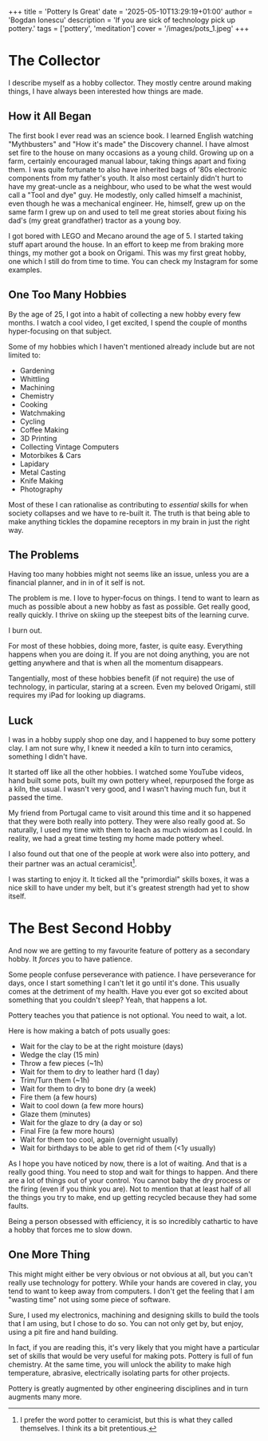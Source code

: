 +++
title = 'Pottery Is Great'
date = '2025-05-10T13:29:19+01:00'
author = 'Bogdan Ionescu'
description = 'If you are sick of technology pick up pottery.'
tags = ['pottery', 'meditation']
cover = '/images/pots_1.jpeg'
+++

# The Collector
I describe myself as a hobby collector.
They mostly centre around making things, I have always been interested how things are made.

## How it All Began
The first book I ever read was an science book. I learned English watching "Mythbusters" and "How it's made" the Discovery channel. I have almost set fire to the house on many occasions as a young child.
Growing up on a farm, certainly encouraged manual labour, taking things apart and fixing them.
I was quite fortunate to also have inherited bags of '80s electronic components from my father's youth. It also most certainly didn't hurt to have my great-uncle as a neighbour, who used to be what the west would call a "Tool and dye" guy.
He modestly, only called himself a machinist, even though he was a mechanical engineer.
He, himself, grew up on the same farm I grew up on and used to tell me great stories about fixing his dad's (my great grandfather) tractor as a young boy.

I got bored with LEGO and Mecano around the age of 5. I started taking stuff apart around the house.
In an effort to keep me from braking more things, my mother got a book on Origami.
This was my first great hobby, one which I still do from time to time. You can check my Instagram for some examples.

## One Too Many Hobbies
By the age of 25, I got into a habit of collecting a new hobby every few months.
I watch a cool video, I get excited, I spend the couple of months hyper-focusing on that subject.

Some of my hobbies which I haven't mentioned already include but are not limited to:
 - Gardening
 - Whittling
 - Machining
 - Chemistry
 - Cooking
 - Watchmaking
 - Cycling
 - Coffee Making
 - 3D Printing
 - Collecting Vintage Computers
 - Motorbikes & Cars
 - Lapidary
 - Metal Casting
 - Knife Making
 - Photography

Most of these I can rationalise as contributing to *essential* skills for when society collapses and we have to re-built it. The truth is that being able to make anything tickles the dopamine receptors in my brain in just the right way.

## The Problems
Having too many hobbies might not seems like an issue, unless you are a financial planner, and in in of it self is not.

The problem is me. I love to hyper-focus on things. I tend to want to learn as much as possible about a new hobby as fast as possible. Get really good, really quickly. I thrive on skiing up the steepest bits of the learning curve.

I burn out.

For most of these hobbies, doing more, faster, is quite easy. Everything happens when you are doing it. If you are not doing anything, you are not getting anywhere and that is when all the momentum disappears.

Tangentially, most of these hobbies benefit (if not require) the use of technology, in particular, staring at a screen. Even my beloved Origami, still requires my iPad for looking up diagrams.

## Luck
I was in a hobby supply shop one day, and I happened to buy some pottery clay.
I am not sure why, I knew it needed a kiln to turn into ceramics, something I didn't have.

It started off like all the other hobbies. I watched some YouTube videos, hand built some pots, built my own pottery wheel, repurposed the forge as a kiln, the usual.
I wasn't very good, and I wasn't having much fun, but it passed the time.

My friend from Portugal came to visit around this time and it so happened that they were both really into pottery. They were also really good at. So naturally, I used my time with them to leach as much wisdom as I could. In reality, we had a great time testing my home made pottery wheel.

I also found out that one of the people at work were also into pottery, and their partner was an actual ceramicist[^1].

[^1]: I prefer the word potter to ceramicist, but this is what they called themselves. I think its a bit pretentious.

I was starting to enjoy it.
It ticked all the "primordial" skills boxes, it was a nice skill to have under my belt, but it's greatest strength had yet to show itself.

# The Best Second Hobby
And now we are getting to my favourite feature of pottery as a secondary hobby.
It *forces* you to have patience.

Some people confuse perseverance with patience. I have perseverance for days, once I start something I can't let it go until it's done. This usually comes at the detriment of my health. Have you ever got so excited about something that you couldn't sleep?
Yeah, that happens a lot.

Pottery teaches you that patience is not optional. You need to wait, a lot.

Here is how making a batch of pots usually goes:
 - Wait for the clay to be at the right moisture (days)
 - Wedge the clay (15 min)
 - Throw a few pieces (~1h)
 - Wait for them to dry to leather hard (1 day)
 - Trim/Turn them (~1h)
 - Wait for them to dry to bone dry (a week)
 - Fire them (a few hours)
 - Wait to cool down (a few more hours)
 - Glaze them (minutes)
 - Wait for the glaze to dry (a day or so)
 - Final Fire (a few more hours)
 - Wait for them too cool, again (overnight usually)
 - Wait for birthdays to be able to get rid of them (<1y usually)

As I hope you have noticed by now, there is a lot of waiting.
And that is a really good thing.
You need to stop and wait for things to happen. And there are a lot of things out of your control.
You cannot baby the dry process or the firing (even if you think you are).
Not to mention that at least half of all the things you try to make, end up getting recycled because they had some faults.

Being a person obsessed with efficiency, it is so incredibly cathartic to have a hobby that forces me to slow down.

## One More Thing
This might might either be very obvious or not obvious at all, but you can't really use technology for pottery.
While your hands are covered in clay, you tend to want to keep away from computers. I don't get the feeling that I am "wasting time" not using some piece of software.

Sure, I used my electronics, machining and designing skills to build the tools that I am using, but I chose to do so. You can not only get by, but enjoy, using a pit fire and hand building.

In fact, if you are reading this, it's very likely that you might have a particular set of skills that would be very useful for making pots. Pottery is full of fun chemistry.
At the same time, you will unlock the ability to make high temperature, abrasive, electrically isolating parts for other projects.

Pottery is greatly augmented by other engineering disciplines and in turn augments many more. 

